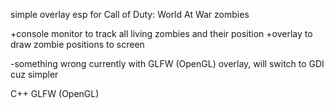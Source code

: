 simple overlay esp for Call of Duty: World At War zombies

+console monitor to track all living zombies and their position
+overlay to draw zombie positions to screen

-something wrong currently with GLFW (OpenGL) overlay, will switch to GDI cuz simpler


C++
GLFW (OpenGL)
